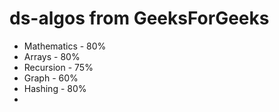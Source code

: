 # ds-algos from GeeksForGeeks

* Mathematics - 80%
* Arrays      - 80%
* Recursion   - 75%
* Graph       - 60%
* Hashing     - 80%
* 
